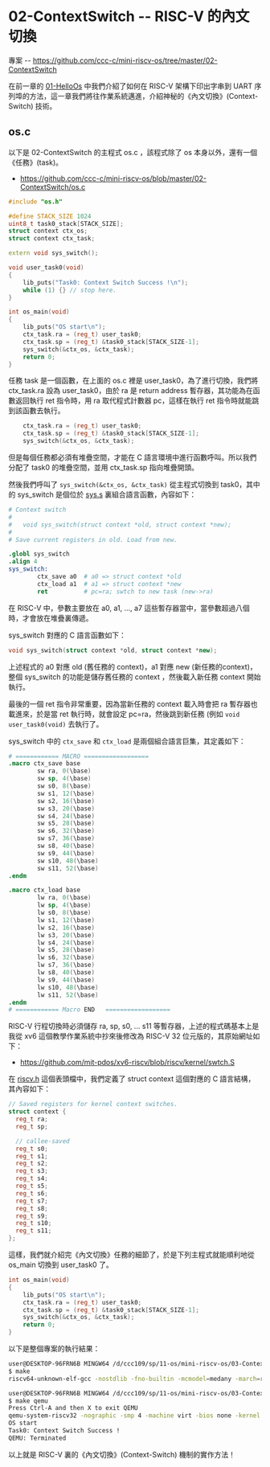 # 02-ContextSwitch -- RISC-V 的內文切換

專案 -- https://github.com/ccc-c/mini-riscv-os/tree/master/02-ContextSwitch

在前一章的 [01-HelloOs](01-HelloOs.md) 中我們介紹了如何在 RISC-V 架構下印出字串到 UART 序列埠的方法，這一章我們將往作業系統邁進，介紹神秘的《內文切換》(Context-Switch) 技術。

## os.c

以下是 02-ContextSwitch 的主程式 os.c ，該程式除了 os 本身以外，還有一個《任務》(task)。

* https://github.com/ccc-c/mini-riscv-os/blob/master/02-ContextSwitch/os.c

```cpp
#include "os.h"

#define STACK_SIZE 1024
uint8_t task0_stack[STACK_SIZE];
struct context ctx_os;
struct context ctx_task;

extern void sys_switch();

void user_task0(void)
{
	lib_puts("Task0: Context Switch Success !\n");
	while (1) {} // stop here.
}

int os_main(void)
{
	lib_puts("OS start\n");
	ctx_task.ra = (reg_t) user_task0;
	ctx_task.sp = (reg_t) &task0_stack[STACK_SIZE-1];
	sys_switch(&ctx_os, &ctx_task);
	return 0;
}
```

任務 task 是一個函數，在上面的 os.c 裡是 user_task0，為了進行切換，我們將 ctx_task.ra 設為 user_task0，由於 ra 是 return address 暫存器，其功能為在函數返回執行 ret 指令時，用 ra 取代程式計數器 pc，這樣在執行 ret 指令時就能跳到該函數去執行。

```cpp
	ctx_task.ra = (reg_t) user_task0;
	ctx_task.sp = (reg_t) &task0_stack[STACK_SIZE-1];
	sys_switch(&ctx_os, &ctx_task);
```

但是每個任務都必須有堆疊空間，才能在 C 語言環境中進行函數呼叫。所以我們分配了 task0 的堆疊空間，並用 ctx_task.sp 指向堆疊開頭。

然後我們呼叫了 `sys_switch(&ctx_os, &ctx_task)` 從主程式切換到 task0，其中的 sys_switch 是個位於 [sys.s](https://github.com/ccc-c/mini-riscv-os/blob/master/02-ContextSwitch/sys.s) 裏組合語言函數，內容如下：

```s
# Context switch
#
#   void sys_switch(struct context *old, struct context *new);
# 
# Save current registers in old. Load from new.

.globl sys_switch
.align 4
sys_switch:
        ctx_save a0  # a0 => struct context *old
        ctx_load a1  # a1 => struct context *new
        ret          # pc=ra; swtch to new task (new->ra)
```

在 RISC-V 中，參數主要放在 a0, a1, ..., a7 這些暫存器當中，當參數超過八個時，才會放在堆疊裏傳遞。

sys_switch 對應的 C 語言函數如下：

```cpp
void sys_switch(struct context *old, struct context *new);
```

上述程式的 a0 對應 old (舊任務的 context)，a1 對應 new (新任務的context)，整個 sys_switch 的功能是儲存舊任務的 context ，然後載入新任務 context 開始執行。

最後的一個 ret 指令非常重要，因為當新任務的 context 載入時會把 ra 暫存器也載進來，於是當 ret 執行時，就會設定 pc=ra，然後跳到新任務 (例如 `void user_task0(void)` 去執行了。

sys_switch 中的 `ctx_save` 和 `ctx_load` 是兩個組合語言巨集，其定義如下：

```s
# ============ MACRO ==================
.macro ctx_save base
        sw ra, 0(\base)
        sw sp, 4(\base)
        sw s0, 8(\base)
        sw s1, 12(\base)
        sw s2, 16(\base)
        sw s3, 20(\base)
        sw s4, 24(\base)
        sw s5, 28(\base)
        sw s6, 32(\base)
        sw s7, 36(\base)
        sw s8, 40(\base)
        sw s9, 44(\base)
        sw s10, 48(\base)
        sw s11, 52(\base)
.endm

.macro ctx_load base
        lw ra, 0(\base)
        lw sp, 4(\base)
        lw s0, 8(\base)
        lw s1, 12(\base)
        lw s2, 16(\base)
        lw s3, 20(\base)
        lw s4, 24(\base)
        lw s5, 28(\base)
        lw s6, 32(\base)
        lw s7, 36(\base)
        lw s8, 40(\base)
        lw s9, 44(\base)
        lw s10, 48(\base)
        lw s11, 52(\base)
.endm
# ============ Macro END   ==================
```

RISC-V 行程切換時必須儲存 ra, sp, s0, ... s11 等暫存器，上述的程式碼基本上是我從 xv6 這個教學作業系統中抄來後修改為 RISC-V 32 位元版的，其原始網址如下：

* https://github.com/mit-pdos/xv6-riscv/blob/riscv/kernel/swtch.S

在 [riscv.h](https://github.com/ccc-c/mini-riscv-os/blob/master/02-ContextSwitch/riscv.h) 這個表頭檔中，我們定義了 struct context 這個對應的 C 語言結構，其內容如下：

```cpp
// Saved registers for kernel context switches.
struct context {
  reg_t ra;
  reg_t sp;

  // callee-saved
  reg_t s0;
  reg_t s1;
  reg_t s2;
  reg_t s3;
  reg_t s4;
  reg_t s5;
  reg_t s6;
  reg_t s7;
  reg_t s8;
  reg_t s9;
  reg_t s10;
  reg_t s11;
};
```

這樣，我們就介紹完《內文切換》任務的細節了，於是下列主程式就能順利地從 os_main 切換到 user_task0 了。

```cpp
int os_main(void)
{
	lib_puts("OS start\n");
	ctx_task.ra = (reg_t) user_task0;
	ctx_task.sp = (reg_t) &task0_stack[STACK_SIZE-1];
	sys_switch(&ctx_os, &ctx_task);
	return 0;
}
```

以下是整個專案的執行結果：

```sh
user@DESKTOP-96FRN6B MINGW64 /d/ccc109/sp/11-os/mini-riscv-os/03-ContextSwitch (master)    
$ make 
riscv64-unknown-elf-gcc -nostdlib -fno-builtin -mcmodel=medany -march=rv32ima -mabi=ilp32 -T os.ld -o os.elf start.s sys.s lib.c os.c

user@DESKTOP-96FRN6B MINGW64 /d/ccc109/sp/11-os/mini-riscv-os/03-ContextSwitch (master)    
$ make qemu
Press Ctrl-A and then X to exit QEMU
qemu-system-riscv32 -nographic -smp 4 -machine virt -bios none -kernel os.elf
OS start
Task0: Context Switch Success !
QEMU: Terminated
```

以上就是 RISC-V 裏的《內文切換》(Context-Switch) 機制的實作方法！
